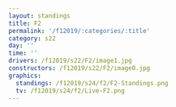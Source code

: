```yaml
---
layout: standings
title: F2
permalink: '/f12019/:categories/:title'
category: s22
day: ''
time: ''
drivers: /f12019/s22/F2/image1.jpg
constructors: /f12019/s22/F2/image0.jpg
graphics:
  standings: /f12019/s24/f2/F2-Standings.png
  tv: /f12019/s24/f2/Live-F2.png
---
```


